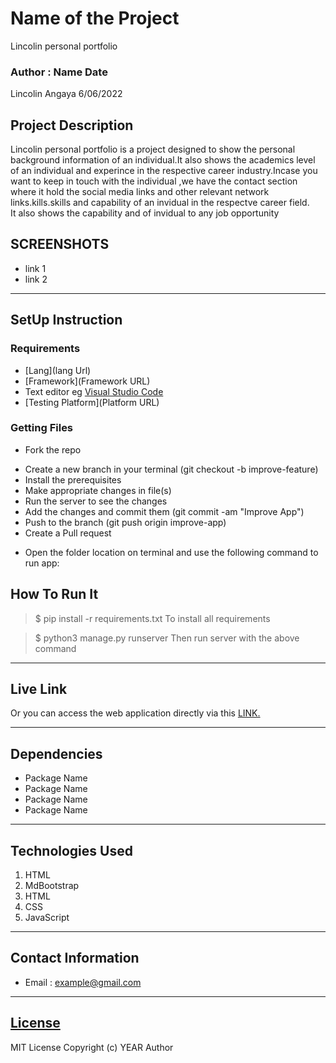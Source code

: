 # Name of the Project
Lincolin personal portfolio
### Author : Name Date
Lincolin Angaya   6/06/2022
## Project Description
Lincolin personal portfolio is a project designed to show the  personal background information of  an individual.It also shows the academics level of an individual and experince in the respective career industry.Incase you want to keep in touch with the individual ,we  have the contact section where it hold the social media links and other relevant  network  links.kills.skills and capability of an invidual in the respectve career field.<br>It also shows the capability and  of invidual to any job opportunity 


## SCREENSHOTS
- link 1
- link 2


********
## SetUp Instruction
### Requirements
* [Lang](lang Url)
* [Framework](Framework URL)
* Text editor eg [Visual Studio Code](https://code.visualstudio.com/download)
* [Testing Platform](Platform URL)


### Getting Files
* Fork the repo
- Create a new branch in your terminal (git checkout -b improve-feature)
- Install the prerequisites
- Make appropriate changes in file(s)
- Run the server to see the changes
- Add the changes and commit them (git commit -am "Improve App")
- Push to the branch (git push origin improve-app)
- Create a Pull request
* Open the folder location on terminal and use the following command to run app:

## How To Run It
>  $ pip install -r requirements.txt
To install all requirements

> $ python3 manage.py runserver
Then run server with the above command
*****
## Live Link
Or you can access the web application directly via this [LINK.](link.com/)
*****
## Dependencies
- Package Name
- Package Name
- Package Name
- Package Name
*****
## Technologies Used
1. HTML
2. MdBootstrap
3. HTML
4. CSS
5. JavaScript
*****
## Contact Information
* Email : example@gmail.com
*****
## [License](LICENSE)
MIT License
Copyright (c) YEAR Author
